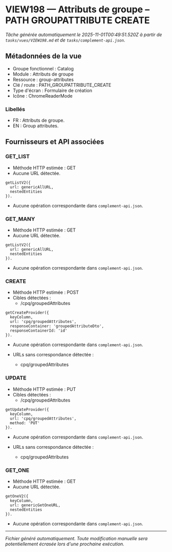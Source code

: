 # VIEW198 — Attributs de groupe – PATH GROUPATTRIBUTE CREATE

_Tâche générée automatiquement le 2025-11-01T00:49:51.520Z à partir de `tasks/vues/VIEW198.md` et de `tasks/complement-api.json`._

## Métadonnées de la vue

- Groupe fonctionnel : Catalog
- Module : Attributs de groupe
- Ressource : group-attributes
- Clé / route : PATH_GROUPATTRIBUTE_CREATE
- Type d'écran : Formulaire de création
- Icône : ChromeReaderMode

### Libellés
- FR : Attributs de groupe.
- EN : Group attributes.

## Fournisseurs et API associées

### GET_LIST

- Méthode HTTP estimée : GET
- Aucune URL détectée.

```text
getListV2({
  url: genericAllURL,
  nestedEntities
}).
```

- Aucune opération correspondante dans `complement-api.json`.

### GET_MANY

- Méthode HTTP estimée : GET
- Aucune URL détectée.

```text
getListV2({
  url: genericAllURL,
  nestedEntities
}).
```

- Aucune opération correspondante dans `complement-api.json`.

### CREATE

- Méthode HTTP estimée : POST
- Cibles détectées :
  - /cpq/groupedAttributes

```text
getCreateProvider({
  keyColumn,
  url: 'cpq/groupedAttributes',
  responseContainer: 'groupedAttributeDto',
  responseContainerId: 'id'
}).
```

- Aucune opération correspondante dans `complement-api.json`.

- URLs sans correspondance détectée :
  - cpq/groupedAttributes

### UPDATE

- Méthode HTTP estimée : PUT
- Cibles détectées :
  - /cpq/groupedAttributes

```text
getUpdateProvider({
  keyColumn,
  url: 'cpq/groupedAttributes',
  method: 'PUT'
}).
```

- Aucune opération correspondante dans `complement-api.json`.

- URLs sans correspondance détectée :
  - cpq/groupedAttributes

### GET_ONE

- Méthode HTTP estimée : GET
- Aucune URL détectée.

```text
getOneV2({
  keyColumn,
  url: genericGetOneURL,
  nestedEntities
}).
```

- Aucune opération correspondante dans `complement-api.json`.

---

_Fichier généré automatiquement. Toute modification manuelle sera potentiellement écrasée lors d'une prochaine exécution._
